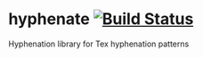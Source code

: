 hyphenate [![Build Status](https://travis-ci.org/dawgfoto/hyphenate.png?branch=master)](https://travis-ci.org/dawgfoto/hyphenate)
=========

Hyphenation library for Tex hyphenation patterns
